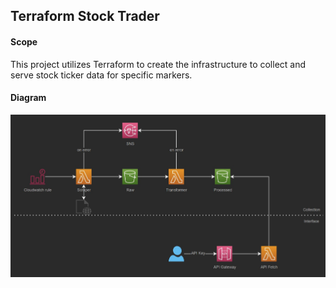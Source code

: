 ## Terraform Stock Trader 

#### Scope
This project utilizes Terraform to create the infrastructure to collect and serve stock ticker data for specific markers.

#### Diagram
<img src='https://github.com/terraform-stock-tracker/.github-private/blob/main/diagram.jpg'></img>
